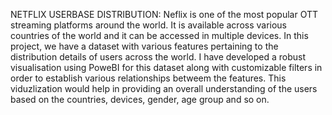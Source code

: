 NETFLIX USERBASE DISTRIBUTION:
Neflix is one of the most popular OTT streaming platforms around the world. It is available across various countries of the world and it can be accessed in multiple devices.
In this project, we have a dataset with various features pertaining to the distribution details of users across the world.
I have developed a robust visualisation using PoweBI for this dataset along with customizable filters in order to establish various relationships betweem the features. 
This  viduzlization would help in providing an overall understanding of the users based on the countries, devices, gender, age group and so on. 
 
